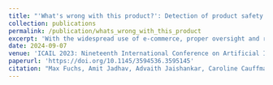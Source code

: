 ```yaml
---
title: "'What's wrong with this product?': Detection of product safety issues based on information consumers share online"
collection: publications
permalink: /publication/whats_wrong_with_this_product
excerpt: 'With the widespread use of e-commerce, proper oversight and regulatory compliance become increasingly difficult, if not impossible, resulting in a heightened risk of harm to consumers from unsafe products. In this paper, we explore how online consumer reviews can be utilized to identify hazardous products that have previously been flagged in the European Union Safety Gate reports. Our research presents a general framework that can be beneficial for regulatory authorities, as well as a specific application to consumer electronics. We contribute a dataset of 3000 reviews of electronic products, 755 of which reference hazardous products, and conduct classification baselines, achieving an AUC of up to 80% with room for improvement. Furthermore, we discuss the legal basis for annotation and potential issues that may arise. Our proposed methodology and dataset are valuable resources for regulatory authorities in the European Union and provide evidence of the effectiveness of digital surveillance in protecting consumers.'
date: 2024-09-07
venue: 'ICAIL 2023: Nineteenth International Conference on Artificial Intelligence and Law'
paperurl: 'https://doi.org/10.1145/3594536.3595145'
citation: "Max Fuchs, Amit Jadhav, Advaith Jaishankar, Caroline Cauffman, and Gerasimos Spanakis. 2023. 'What's wrong with this product?': Detection of product safety issues based on information consumers share online. In Proceedings of the Nineteenth International Conference on Artificial Intelligence and Law (ICAIL '23). Association for Computing Machinery, New York, NY, USA, 397–401. [https://doi.org/10.1145/3594536.3595145](https://doi.org/10.1145/3594536.3595145)"
---
```



